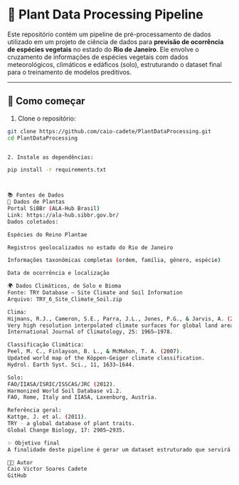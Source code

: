 # 🌱 Plant Data Processing Pipeline

Este repositório contém um pipeline de pré-processamento de dados utilizado em um projeto de ciência de dados para **previsão de ocorrência de espécies vegetais** no estado do **Rio de Janeiro**. Ele envolve o cruzamento de informações de espécies vegetais com dados meteorológicos, climáticos e edáficos (solo), estruturando o dataset final para o treinamento de modelos preditivos.

---

## 🚀 Como começar

1. Clone o repositório:

```bash
git clone https://github.com/caio-cadete/PlantDataProcessing.git
cd PlantDataProcessing


2. Instale as dependências:

pip install -r requirements.txt



📚 Fontes de Dados
🌱 Dados de Plantas
Portal SiBBr (ALA-Hub Brasil)
Link: https://ala-hub.sibbr.gov.br/
Dados coletados:

Espécies do Reino Plantae

Registros geolocalizados no estado do Rio de Janeiro

Informações taxonômicas completas (ordem, família, gênero, espécie)

Data de ocorrência e localização

🌍 Dados Climáticos, de Solo e Bioma
Fonte: TRY Database – Site Climate and Soil Information
Arquivo: TRY_6_Site_Climate_Soil.zip

Clima:
Hijmans, R.J., Cameron, S.E., Parra, J.L., Jones, P.G., & Jarvis, A. (2005).
Very high resolution interpolated climate surfaces for global land areas.
International Journal of Climatology, 25: 1965–1978.

Classificação Climática:
Peel, M. C., Finlayson, B. L., & McMahon, T. A. (2007).
Updated world map of the Köppen-Geiger climate classification.
Hydrol. Earth Syst. Sci., 11, 1633–1644.

Solo:
FAO/IIASA/ISRIC/ISSCAS/JRC (2012).
Harmonized World Soil Database v1.2.
FAO, Rome, Italy and IIASA, Laxenburg, Austria.

Referência geral:
Kattge, J. et al. (2011).
TRY - a global database of plant traits.
Global Change Biology, 17: 2905–2935.

✨ Objetivo final
A finalidade deste pipeline é gerar um dataset estruturado que servirá de base para treinamento de modelos preditivos capazes de indicar quais espécies de plantas têm maior probabilidade de ocorrência em determinadas áreas do RJ, com base em clima, solo e localização geográfica.

👨‍💻 Autor
Caio Victor Soares Cadete
GitHub
